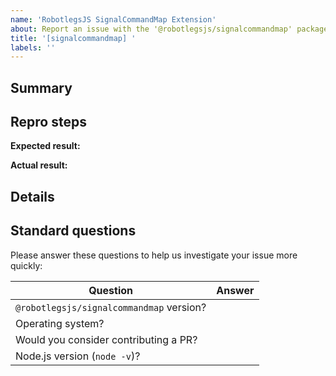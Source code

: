 ```yaml
---
name: 'RobotlegsJS SignalCommandMap Extension'
about: Report an issue with the '@robotlegsjs/signalcommandmap' package
title: '[signalcommandmap] '
labels: ''
---
```


<!--------------------------------------------------------------------------
👉 STEP 1: Write a concise but specific issue title in the box above.

    Example: "[signalcommandmap] Event class ignores parameters passed through constructor"
--------------------------------------------------------------------------->

## Summary

<!--------------------------------------------------------------------------
👉 STEP 2: In a few sentences, please explain:

    What were you trying to accomplish?
    What action did you perform that ran into trouble?
    What went wrong?
--------------------------------------------------------------------------->

## Repro steps

<!--------------------------------------------------------------------------
👉 STEP 3: If your issue is a feature request and not a bug, delete this

    "Repro steps" section and skip to STEP 6.

👉 STEP 4: In many cases we can investigate bugs much faster if you include:

    The URL for a simplified Git branch that reproduces the problem.
    Step by step instructions for how to build the branch and see the error.

👉 STEP 5: It's also helpful to include an "expected" and "actual" result.

    But if that's not relevant, feel free to delete those fields.
--------------------------------------------------------------------------->

  **Expected result:** <!-- What you expected these steps to accomplish -->

  **Actual result:** <!-- If an error occurred, include the full error message text and any call stack. -->

## Details

<!--------------------------------------------------------------------------
👉 STEP 6: Provide any additional information you think might be helpful:

    What do you think is the cause of this problem?
    How do you think we should fix this?
--------------------------------------------------------------------------->

## Standard questions

Please answer these questions to help us investigate your issue more quickly:

| Question | Answer |
| -------- | -------- |
| `@robotlegsjs/signalcommandmap` version? | <!-- X.Y.Z --> |
| Operating system? | <!-- Windows / Mac / Linux --> |
| Would you consider contributing a PR? | <!-- Yes / No --> |
| Node.js version (`node -v`)? | <!-- X.Y.Z --> |
